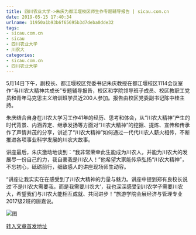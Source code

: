 ```yaml
---
title: 四川农业大学->朱庆为都江堰校区师生作专题辅导报告 | sicau.com.cn
date: 2019-05-15 17:40:34
urlname: 11950a1b93b6f65695b3d7deba0dde32
tags: 
- sicau.com.cn
- sicau
- 四川农业大学
- 川农大
categories:
- sicau.com.cn
- 四川农业大学
---
```



5月14日下午，副校长、都江堰校区党委书记朱庆教授在都江堰校区1114会议室作“与川农大精神共成长”专题辅导报告，校区和学院领导班子成员、校区教职工党员和青年马克思主义培训班学员近200人参加。报告由校区党委副书记陈中桂主持。

朱庆结合自身在川农大学习工作41年的经历、思考和体会，从“川农大精神”产生的时代背景、内涵界定、继承发扬等方面对“川农大精神”的挖掘、提炼、宣传和传承作了声情并茂的分享，讲述了“川农大精神”如何通过一代代川农人薪火相传，不断推进各项事业科学发展的川农大故事。

讲座最后，朱庆激动地谈到：“我非常荣幸此生能成为川农人，并能为川农大的发展尽一份自己的力，我自豪我是川农人！”他希望大家能传承弘扬“川农大精神”，不忘初心，砥砺前行，细致感人的讲座现场师生动容。

“讲座让我实实在在感受到了川农大精神的力量与魅力。讲座中提到郑有良校长说过‘不是川农大需要我，而是我需要川农大’，我也深深感受到川农学子需要川农大，希望我们与川农大能相互成就、共同进步！”旅游学院会展经济与管理专业2017级2班的唐嘉说。



![图](https://news.sicau.edu.cn/__local/3/C5/CA/9C821F83526BDCFAF5114EE6D86_223764B5_1CB7D.jpg)

[转入文章首发地址](https://news.sicau.edu.cn/info/1078/51209.htm)